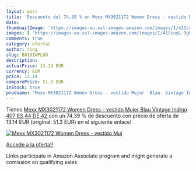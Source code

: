 ```yaml
---
layout: post
title: 'Descuento del 74.39 % en Mexx MX3021172 Women Dress - vestido Muj'
date: 
thumbnailImage: 'https://images-eu.ssl-images-amazon.com/images/I/41ScuyL-9gL._SL200_.jpg'
images: [ 'https://images-eu.ssl-images-amazon.com/images/I/41ScuyL-9gL._SL200_.jpg' ]
comments: true
category: ofertas
author: ring
slug: B019IWPLUO
description:
actualPrice: 13.14 EUR
currency: EUR
price: 13.14
comparePrice: 51.3 EUR
inStock: true
prodname: 'Mexx MX3021172 Women Dress - vestido Mujer  Blau  Vintage Indigo 407   ES 44  DE 42 '
---
```


Tienes [Mexx MX3021172 Women Dress - vestido Mujer  Blau  Vintage Indigo 407   ES 44  DE 42 ](https://www.amazon.es/dp/B019IWPLUO/?tag=tolees-21) con un 74.39 % de descuento con precio de oferta de 13.14 EUR (original: 51.3 EUR) en el siguiente enlace!

[![Mexx MX3021172 Women Dress - vestido Muj](https://images-eu.ssl-images-amazon.com/images/I/41ScuyL-9gL._SL200_.jpg)](https://www.amazon.es/dp/B019IWPLUO/?tag=tolees-21)

[Accede a la oferta!!](https://www.amazon.es/dp/B019IWPLUO/?tag=tolees-21)

Links participate in Amazon Associate program and might generate a comission on qualifying sales


